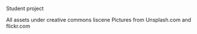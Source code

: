 Student project

All assets under creative commons liscene
Pictures from Unsplash.com and flickr.com
